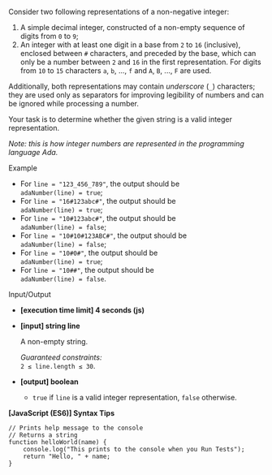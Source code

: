Consider two following representations of a non-negative integer:

1.  A simple decimal integer, constructed of a non-empty sequence of digits from
    `0` to `9`;
2.  An integer with at least one digit in a base from `2` to `16` (inclusive),
    enclosed between `#` characters, and preceded by the base, which can only be
    a number between `2` and `16` in the first representation. For digits from
    `10` to `15` characters `a`, `b`, ..., `f` and `A`, `B`, ..., `F` are used.

Additionally, both representations may contain _underscore_ (`_`) characters;
they are used only as separators for improving legibility of numbers and can be
ignored while processing a number.

Your task is to determine whether the given string is a valid integer
representation.

_Note: this is how integer numbers are represented in the programming language
Ada._

Example

- For `line = "123_456_789"`, the output should be  
  `adaNumber(line) = true`;
- For `line = "16#123abc#"`, the output should be  
  `adaNumber(line) = true`;
- For `line = "10#123abc#"`, the output should be  
  `adaNumber(line) = false`;
- For `line = "10#10#123ABC#"`, the output should be  
  `adaNumber(line) = false`;
- For `line = "10#0#"`, the output should be  
  `adaNumber(line) = true`;
- For `line = "10##"`, the output should be  
  `adaNumber(line) = false`.

Input/Output

- **\[execution time limit\] 4 seconds (js)**

- **\[input\] string line**

  A non-empty string.

  _Guaranteed constraints:_  
  `2 ≤ line.length ≤ 30`.

- **\[output\] boolean**

  - `true` if `line` is a valid integer representation, `false` otherwise.

**\[JavaScript (ES6)\] Syntax Tips**

    // Prints help message to the console
    // Returns a string
    function helloWorld(name) {
        console.log("This prints to the console when you Run Tests");
        return "Hello, " + name;
    }
